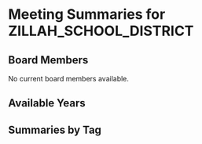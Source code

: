 # Meeting Summaries for ZILLAH_SCHOOL_DISTRICT

## Board Members

No current board members available.

## Available Years

## Summaries by Tag

